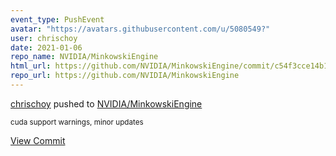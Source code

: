 ```yaml
---
event_type: PushEvent
avatar: "https://avatars.githubusercontent.com/u/5080549?"
user: chrischoy
date: 2021-01-06
repo_name: NVIDIA/MinkowskiEngine
html_url: https://github.com/NVIDIA/MinkowskiEngine/commit/c54f3cce14b117382fdf849a211168de078df9eb
repo_url: https://github.com/NVIDIA/MinkowskiEngine
---
```


<a href='https://github.com/chrischoy' target='_blank'>chrischoy</a> pushed to <a href='https://github.com/NVIDIA/MinkowskiEngine' target='_blank'>NVIDIA/MinkowskiEngine</a>

<small>cuda support warnings, minor updates</small>

<a href='https://github.com/NVIDIA/MinkowskiEngine/commit/c54f3cce14b117382fdf849a211168de078df9eb' target='_blank'>View Commit</a>